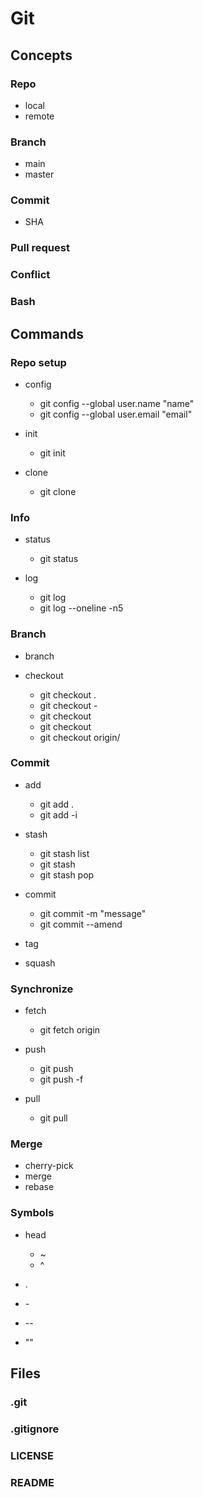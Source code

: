 # Git

## Concepts

### Repo

- local
- remote

### Branch

- main
- master

### Commit

- SHA

### Pull request

### Conflict

### Bash

## Commands

### Repo setup

- config

	- git config --global user.name "name"
	- git config --global user.email "email"

- init

	- git init

- clone

	- git clone <repo url>

### Info

- status

	- git status

- log

	- git log
	- git log --oneline -n5

### Branch

- branch
- checkout

	- git checkout .
	- git checkout -
	- git checkout <SHA>
	- git checkout <branch>
	- git checkout origin/<branch>

### Commit

- add

	- git add .
	- git add -i

- stash

	- git stash list
	- git stash
	- git stash pop

- commit

	- git commit -m "message"
	- git commit --amend

- tag
- squash

### Synchronize

- fetch

	- git fetch origin

- push

	- git push
	- git push -f

- pull

	- git pull

### Merge

- cherry-pick
- merge
- rebase

### Symbols

- head

	- ~
	- ^

- .
- \-
- \--
- ""

## Files

### .git

### .gitignore

### LICENSE

### README